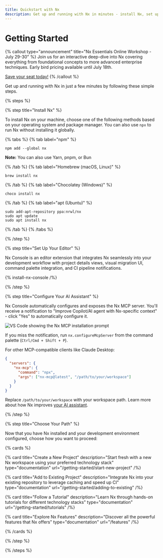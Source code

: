 ```yaml
---
title: Quickstart with Nx
description: Get up and running with Nx in minutes - install Nx, set up your editor, configure AI assistance, and choose your development path.
---
```


# Getting Started

{% callout type="announcement" title="Nx Essentials Online Workshop - July 29-30" %}
Join us for an interactive deep-dive into Nx covering everything from foundational concepts to more advanced enterprise techniques. Early bird pricing available until July 18th.

[Save your seat today!](https://bit.ly/44AfKAb)
{% /callout %}

Get up and running with Nx in just a few minutes by following these simple steps.

{% steps %}

{% step title="Install Nx" %}

To install Nx on your machine, choose one of the following methods based on your operating system and package manager. You can also use `npx` to run Nx without installing it globally.

{% tabs %}
{% tab label="npm" %}

```shell
npm add --global nx
```

**Note:** You can also use Yarn, pnpm, or Bun

{% /tab %}
{% tab label="Homebrew (macOS, Linux)" %}

```shell
brew install nx
```

{% /tab %}
{% tab label="Chocolatey (Windows)" %}

```shell
choco install nx
```

{% /tab %}
{% tab label="apt (Ubuntu)" %}

```shell
sudo add-apt-repository ppa:nrwl/nx
sudo apt update
sudo apt install nx
```

{% /tab %}
{% /tabs %}

{% /step %}

{% step title="Set Up Your Editor" %}

Nx Console is an editor extension that integrates Nx seamlessly into your development workflow with project details views, visual migration UI, command palette integration, and CI pipeline notifications.

{% install-nx-console /%}

{% /step %}

{% step title="Configure Your AI Assistant" %}

Nx Console automatically configures and exposes the Nx MCP server. You'll receive a notification to "Improve Copilot/AI agent with Nx-specific context" - click "Yes" to automatically configure it.

![VS Code showing the Nx MCP installation prompt](/blog/images/articles/copilot-mcp-install.avif)

If you miss the notification, run `nx.configureMcpServer` from the command palette (`Ctrl/Cmd + Shift + P`).

For other MCP-compatible clients like Claude Desktop:

```json {% fileName="mcp.json" %}
{
  "servers": {
    "nx-mcp": {
      "command": "npx",
      "args": ["nx-mcp@latest", "/path/to/your/workspace"]
    }
  }
}
```

Replace `/path/to/your/workspace` with your workspace path. Learn more about how Nx improves [your AI assistant](/features/enhance-AI).

{% /step %}

{% step title="Choose Your Path" %}

Now that you have Nx installed and your development environment configured, choose how you want to proceed:

{% cards %}

{% card title="Create a New Project" description="Start fresh with a new Nx workspace using your preferred technology stack" type="documentation" url="/getting-started/start-new-project" /%}

{% card title="Add to Existing Project" description="Integrate Nx into your existing repository to leverage caching and speed up CI" type="documentation" url="/getting-started/adding-to-existing" /%}

{% card title="Follow a Tutorial" description="Learn Nx through hands-on tutorials for different technology stacks" type="documentation" url="/getting-started/tutorials" /%}

{% card title="Explore Nx Features" description="Discover all the powerful features that Nx offers" type="documentation" url="/features" /%}

{% /cards %}

{% /step %}

{% /steps %}
